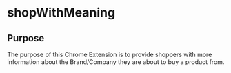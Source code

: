 # shopWithMeaning

## Purpose
The purpose of this Chrome Extension is to provide shoppers with more information about the Brand/Company they are about to buy a product from. 
